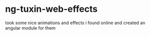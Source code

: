 # ng-tuxin-web-effects
took some nice animations and effects i found online and created an angular module for them
